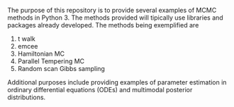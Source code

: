 
The purpose of this repository is to provide  several examples of MCMC methods in Python 3. The methods provided will tipically use libraries and packages already developed. The methods being exemplified are


1) t walk
2) emcee
3) Hamiltonian MC
4) Parallel Tempering MC
5) Random scan Gibbs sampling 


Additional purposes include providing examples of parameter estimation in ordinary differential equations (ODEs) and multimodal posterior distributions.


